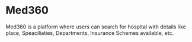 # Med360
Med360 is a platform where users can search for hospital with details like place, Speaciliaties, Departments, Insurance Schemes available,
etc.

